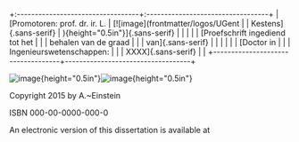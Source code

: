  

+:----------------------------------+:----------------------------------+
| [Promotoren: prof. dr. ir. L.     | [![image](frontmatter/logos/UGent |
| Kestens]{.sans-serif}             | ){height="0.5in"}]{.sans-serif}   |
|                                   |                                   |
| [Proefschrift ingediend tot het   |                                   |
| behalen van de graad              |                                   |
| van]{.sans-serif}                 |                                   |
|                                   |                                   |
| [Doctor in                        |                                   |
| Ingenieurswetenschappen:          |                                   |
| XXXX]{.sans-serif}                |                                   |
+-----------------------------------+-----------------------------------+

![image](frontmatter/logos/UGent){height="0.5in"}![image](frontmatter/logos/DMSE){height="0.5in"}

Copyright 2015 by A.\~Einstein

ISBN 000-00-0000-000-0

An electronic version of this dissertation is available at
